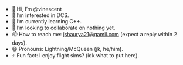- 👋 Hi, I’m @vinescent
- 👀 I’m interested in DCS.
- 🌱 I’m currently learning C++.
- 💞️ I’m looking to collaborate on nothing yet.
- 📫 How to reach me: jshaurya21@gamil.com (expect a reply within 2 days).
- 😄 Pronouns: Lightning/McQueen (jk, he/him).
- ⚡ Fun fact: I enjoy flight sims? (idk what to put here).

<!---
vinescent/vinescent is a ✨ special ✨ repository because its `README.md` (this file) appears on your GitHub profile.
You can click the Preview link to take a look at your changes.
--->
